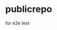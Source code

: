 # publicrepo
for e2e test

















































































































































































































































































































































































































































































































































































































































































































































































































































































































































































































































































































































































































































































































































































































































































































































































































































